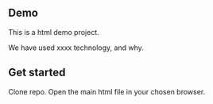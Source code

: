 ## Demo
This is a html demo project.

We have used xxxx technology, and why.

## Get started
Clone repo.
Open the main html file in your chosen browser.